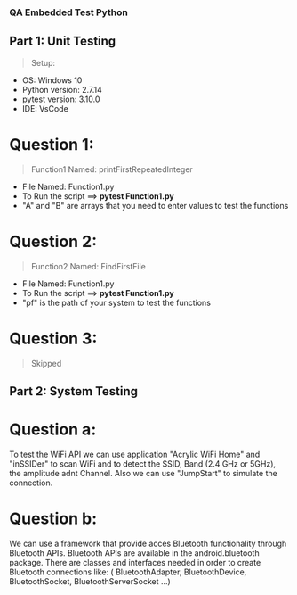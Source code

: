 ### QA Embedded Test Python

## Part 1: Unit Testing
> Setup:
   - OS: Windows 10
   - Python version: 2.7.14 
   - pytest version: 3.10.0
   - IDE: VsCode
   
 # Question 1:
 > Function1 Named: printFirstRepeatedInteger
 - File Named: Function1.py
 - To Run the script ==>  **pytest Function1.py**
 - "A" and "B" are arrays that you need to enter values to test the functions
 
 # Question 2:
 > Function2 Named: FindFirstFile
 - File Named: Function1.py
 - To Run the script ==>  **pytest Function1.py**
 - "pf" is the path of your system to test the functions
   
 # Question 3:
 > Skipped
 
## Part 2: System Testing

# Question a:
To test the WiFi API we can use application "Acrylic WiFi Home" and "inSSIDer" to scan WiFi
and to detect the SSID, Band (2.4 GHz or 5GHz), the amplitude adnt Channel.
Also we can use "JumpStart" to simulate the connection.


# Question b:

We can use a framework that provide acces Bluetooth functionality through Bluetooth APIs. 
Bluetooth APIs are available in the android.bluetooth package.
There are classes and interfaces needed in order to create Bluetooth connections like:
( BluetoothAdapter, BluetoothDevice, BluetoothSocket, BluetoothServerSocket ...)
